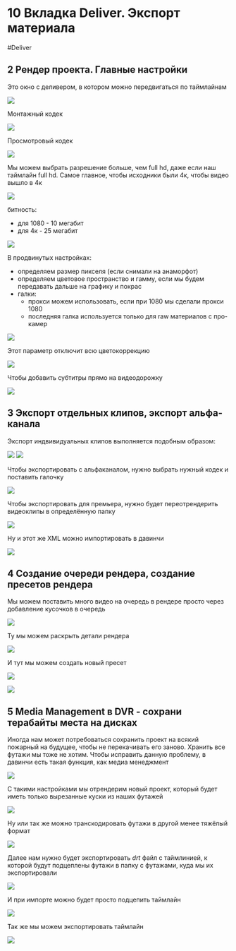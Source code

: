 # 10 Вкладка Deliver. Экспорт материала

#Deliver

## 2 Рендер проекта. Главные настройки

Это окно с деливером, в котором можно передвигаться по таймлайнам

![](_png/bc813335256929c7bbf0f3c2941baee7.png)

Монтажный кодек

![](_png/af0cccdf66994c0c1e557bc2fb8defa7.png)

Просмотровый кодек

![](_png/7c785440f6afe26fd3144f187b1f7a9d.png)

Мы можем выбрать разрешение больше, чем full hd, даже если наш таймлайн full hd. Самое главное, чтобы исходники были 4к, чтобы видео вышло в 4к

![](_png/6e0d5368e9d837dc3022040b7af860cf.png)

битность:

- для 1080 - 10 мегабит
- для 4к - 25 мегабит

![](_png/ae65bea7ce1743b35aedfbdbf4d99941.png)

В продвинутых настройках:

- определяем размер пикселя (если снимали на анаморфот)
- определяем цветовое пространство и гамму, если мы будем передавать дальше на графику и покрас
- галки:
    - прокси можем использовать, если при 1080 мы сделали прокси 1080
    - последняя галка используется только для raw материалов с про-камер

![](_png/5163c75bdf8a4f7fa2cc1b0ad97221fc.png)

Этот параметр отключит всю цветокоррекцию

![](_png/d0b2cca52f9feafe0fdcc60487d7c32b.png)

Чтобы добавить субтитры прямо на видеодорожку

![](_png/a7f6eb044632f6e5a200a8afb45a4926.png)

## 3 Экспорт отдельных клипов, экспорт альфа-канала

Экспорт индвивидуальных клипов выполняется подобным образом:

![](_png/c7ea790649a176513e64e332c527f422.png)
![](_png/f698c8765000e106eb123b19cee23c17.png)

Чтобы экспортировать с альфаканалом, нужно выбрать нужный кодек и поставить галочку

![](_png/5802d9d4131d99c3de5102cfa0e32a26.png)

Чтобы экспортировать для премьера, нужно будет переотрендерить видеоклипы в определённую папку

![](_png/4ca9bc60e0bf5f271acd75ad1fb96302.png)

Ну и этот же XML можно импортировать в давинчи

![](_png/f6bd0b71454269bf07541083674dbd3b.png)

## 4 Создание очереди рендера, создание пресетов рендера

Мы можем поставить много видео на очередь в рендере просто через добавление кусочков в очередь

![](_png/200550abb64ae1b952bc70c41a9c1a6f.png)

Ту мы можем раскрыть детали рендера

![](_png/fe306a8c742f5f1b67be1d718e56edcb.png)

И тут мы можем создать новый пресет

![](_png/5a17ac51ea4bbca03b3c744db94ce6fa.png)

![](_png/b1a86269aa73fe36c789b4c2b98170a7.png)

## 5 Media Management в DVR - сохрани терабайты места на дисках

Иногда нам может потребоваться сохранить проект на всякий пожарный на будущее, чтобы не перекачивать его заново. Хранить все футажи мы тоже не хотим. Чтобы исправить данную проблему, в давинчи есть такая функция, как медиа менеджмент

![](_png/edbe346f1fbf3d0043271dca589d1e55.png)

С такими настройками мы отрендерим новый проект, который будет иметь только вырезанные куски из наших футажей

![](_png/ae531676124b689bd39dd2e09f4d39cf.png)

Ну или так же можно транскодировать футажи в другой менее тяжёлый формат

![](_png/3525783876fd818f053add075d2acf24.png)

Далее нам нужно будет экспортировать _drt_ файл с таймлинией, к которой будут подцеплены футажи в папку с футажами, куда мы их экспортировали

![](_png/95aa0e010093541af81dab9d3b4bbbf5.png)

И при импорте можно будет просто подцепить таймлайн

![](_png/fe6a3dfa89a14612ba59ef24a717d73d.png)

Так же мы можем экспортировать таймлайн

![](_png/935a780130f20dea38a91a8463e5ba3c.png)
